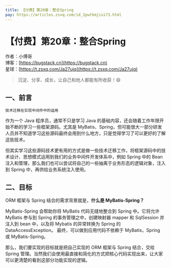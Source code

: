 ```yaml
---
title: 【付费】第20章：整合Spring
pay: https://articles.zsxq.com/id_2pwtkmjixi73.html
---
```


# 【付费】第20章：整合Spring

作者：小傅哥
<br/>博客：[https://bugstack.cn](https://bugstack.cn)
<br/>星球：[https://t.zsxq.com/Ja27ujq](https://t.zsxq.com/Ja27ujq)

> 沉淀、分享、成长，让自己和他人都能有所收获！😄

## 一、前言

`技术迁移在实现中间件中的运用`

作为一个 Java 程序员，通常不只是学习 Java 的基础内容，还会随着工作年限开始不断的学习一些框架源码。尤其是 MyBatis、Spring，但可能很大一部分研发人员并不知道学习这些源码最终会用到什么地方，只是觉得学习了可以更好的了解这些技术。

但其实学习这些源码技术更有用的方式是做一些技术迁移工作，将框架源码中的技术设计、思想模式运用到我们的业务中间件开发体系中，例如 Spring 中的 Bean 注入和管理，那么我们也可以尝试将自己的一些抽离于业务形态的逻辑对象，注入到 Spring 中，再供给业务系统注入使用。

## 二、目标

ORM 框架与 Spring 结合的需求背景就是，**什么是 MyBatis-Spring？**

MyBatis-Spring 会帮助你将 MyBatis 代码无缝地整合到 Spring 中。它将允许 MyBatis 参与到 Spring 的事务管理之中，创建映射器 mapper 和 SqlSession 并注入到 bean 中，以及将 Mybatis 的异常转换为 Spring 的 DataAccessException。 最终，可以做到应用代码不依赖于 MyBatis，Spring 或 MyBatis-Spring。

那么，我们要实现的目标就是把自己实现的 ORM 框架与 Spring 结合，交给 Spring 管理。当然我们会使用最直接和简化的方式把核心代码实现出来，让大家可以更清楚的看到这部分功能实现的逻辑。
